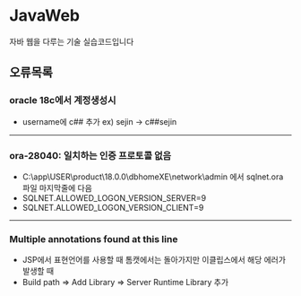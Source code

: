 # JavaWeb
자바 웹을 다루는 기술 실습코드입니다

## 오류목록
### oracle 18c에서 계정생성시 
  - username에 c## 추가 ex) sejin -> c##sejin
----
### ora-28040: 일치하는 인증 프로토콜 없음
  - C:\app\USER\product\18.0.0\dbhomeXE\network\admin 에서 sqlnet.ora 파일 마지막줄에 다음 
  - SQLNET.ALLOWED_LOGON_VERSION_SERVER=9
  - SQLNET.ALLOWED_LOGON_VERSION_CLIENT=9
----

### Multiple annotations found at this line
  - JSP에서 표현언어를 사용할 때 톰캣에서는 돌아가지만 이클립스에서 해당 에러가 발생할 때
  - Build path => Add Library => Server Runtime Library 추가
